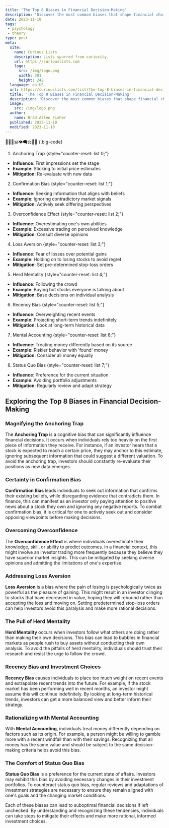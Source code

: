 ```yaml
---
title: 'The Top 8 Biases in Financial Decision-Making'
description: 'Discover the most common biases that shape financial choices. Gain insights into human behavior and the curious influences impacting decision-making.'
date: 2023-11-10
tags:
 - psychology
 - theory
type: post
meta:
  site:
    name: Curious Lists
    description: Lists spurred from curiosity.
    url: https://curiouslists.com
    logo:
      src: /img/logo.png
      width: 301
      height: 242
  language: en-US
  url: https://curiouslists.com/list/the-top-8-biases-in-financial-decision-making
  title: 'The Top 8 Biases in Financial Decision-Making'
  description: 'Discover the most common biases that shape financial choices. Gain insights into human behavior and the curious influences impacting decision-making.'
  image:
    src: /img/logo.png
  author:
    name: Brad Allen Fisher
  published: 2023-11-10
  modified: 2023-11-10
---
```



🧠💼💲📊👁️‍🗨️⚖️🔄🤹 {.big-code}

1. Anchoring Trap {style="counter-reset: list 0;"}
  - **Influence**: First impressions set the stage
  - **Example**: Sticking to initial price estimates
  - **Mitigation**: Re-evaluate with new data

2. Confirmation Bias {style="counter-reset: list 1;"}
  - **Influence**: Seeking information that aligns with beliefs
  - **Example**: Ignoring contradictory market signals
  - **Mitigation**: Actively seek differing perspectives

3. Overconfidence Effect {style="counter-reset: list 2;"}
  - **Influence**: Overestimating one's own abilities
  - **Example**: Excessive trading on perceived knowledge
  - **Mitigation**: Consult diverse opinions

4. Loss Aversion {style="counter-reset: list 3;"}
  - **Influence**: Fear of losses over potential gains
  - **Example**: Holding on to losing stocks to avoid regret
  - **Mitigation**: Set pre-determined stop-loss orders

5. Herd Mentality {style="counter-reset: list 4;"}
  - **Influence**: Following the crowd
  - **Example**: Buying hot stocks everyone is talking about
  - **Mitigation**: Base decisions on individual analysis

6. Recency Bias {style="counter-reset: list 5;"}
  - **Influence**: Overweighting recent events
  - **Example**: Projecting short-term trends indefinitely
  - **Mitigation**: Look at long-term historical data

7. Mental Accounting {style="counter-reset: list 6;"}
  - **Influence**: Treating money differently based on its source
  - **Example**: Riskier behavior with 'found' money
  - **Mitigation**: Consider all money equally

8. Status Quo Bias {style="counter-reset: list 7;"}
  - **Influence**: Preference for the current situation
  - **Example**: Avoiding portfolio adjustments
  - **Mitigation**: Regularly review and adapt strategy


## Exploring the Top 8 Biases in Financial Decision-Making

### Magnifying the Anchoring Trap
The **Anchoring Trap** is a cognitive bias that can significantly influence financial decisions. It occurs when individuals rely too heavily on the first piece of information they receive. For instance, if an investor hears that a stock is expected to reach a certain price, they may anchor to this estimate, ignoring subsequent information that could suggest a different valuation. To avoid the anchoring trap, investors should constantly re-evaluate their positions as new data emerges.

### Certainty in Confirmation Bias
**Confirmation Bias** leads individuals to seek out information that confirms their existing beliefs, while disregarding evidence that contradicts them. In finance, this can manifest as an investor only paying attention to positive news about a stock they own and ignoring any negative reports. To combat confirmation bias, it is critical for one to actively seek out and consider opposing viewpoints before making decisions.

### Overcoming Overconfidence
The **Overconfidence Effect** is where individuals overestimate their knowledge, skill, or ability to predict outcomes. In a financial context, this might involve an investor trading more frequently because they believe they have superior market insights. This can be mitigated by seeking diverse opinions and admitting the limitations of one's expertise.

### Addressing Loss Aversion
**Loss Aversion** is a bias where the pain of losing is psychologically twice as powerful as the pleasure of gaining. This might result in an investor clinging to stocks that have decreased in value, hoping they will rebound rather than accepting the loss and moving on. Setting predetermined stop-loss orders can help investors avoid this paralysis and make more rational decisions.

### The Pull of Herd Mentality
**Herd Mentality** occurs when investors follow what others are doing rather than making their own decisions. This bias can lead to bubbles in financial markets as people rush to buy assets without conducting their own analysis. To avoid the pitfalls of herd mentality, individuals should trust their research and resist the urge to follow the crowd.

### Recency Bias and Investment Choices
**Recency Bias** causes individuals to place too much weight on recent events and extrapolate recent trends into the future. For example, if the stock market has been performing well in recent months, an investor might assume this will continue indefinitely. By looking at long-term historical trends, investors can get a more balanced view and better inform their strategy.

### Rationalizing with Mental Accounting
With **Mental Accounting**, individuals treat money differently depending on factors such as its origin. For example, a person might be willing to gamble more with a recent windfall than with their savings. Recognizing that all money has the same value and should be subject to the same decision-making criteria helps avoid this bias.

### The Comfort of Status Quo Bias
**Status Quo Bias** is a preference for the current state of affairs. Investors may exhibit this bias by avoiding necessary changes in their investment portfolios. To counteract status quo bias, regular reviews and adaptations of investment strategies are necessary to ensure they remain aligned with one's goals and the changing market conditions.

Each of these biases can lead to suboptimal financial decisions if left unchecked. By understanding and recognizing these tendencies, individuals can take steps to mitigate their effects and make more rational, informed investment choices.